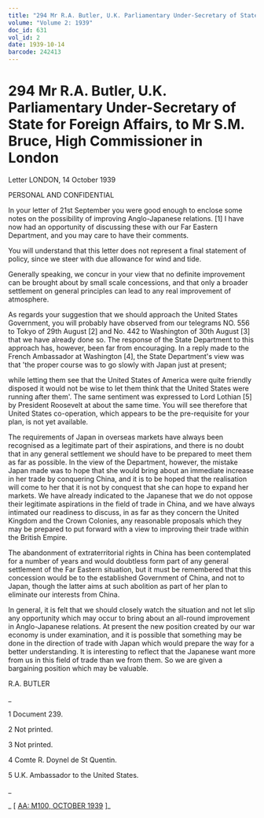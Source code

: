```yaml
---
title: "294 Mr R.A. Butler, U.K. Parliamentary Under-Secretary of State for Foreign Affairs, to Mr S.M. Bruce, High Commissioner in London"
volume: "Volume 2: 1939"
doc_id: 631
vol_id: 2
date: 1939-10-14
barcode: 242413
---
```


# 294 Mr R.A. Butler, U.K. Parliamentary Under-Secretary of State for Foreign Affairs, to Mr S.M. Bruce, High Commissioner in London

Letter LONDON, 14 October 1939

PERSONAL AND CONFIDENTIAL

In your letter of 21st September you were good enough to enclose some notes on the possibility of improving Anglo-Japanese relations. [1] I have now had an opportunity of discussing these with our Far Eastern Department, and you may care to have their comments.

You will understand that this letter does not represent a final statement of policy, since we steer with due allowance for wind and tide.

Generally speaking, we concur in your view that no definite improvement can be brought about by small scale concessions, and that only a broader settlement on general principles can lead to any real improvement of atmosphere.

As regards your suggestion that we should approach the United States Government, you will probably have observed from our telegrams NO. 556 to Tokyo of 29th August [2] and No. 442 to Washington of 30th August [3] that we have already done so. The response of the State Department to this approach has, however, been far from encouraging. In a reply made to the French Ambassador at Washington [4], the State Department's view was that 'the proper course was to go slowly with Japan just at present;

while letting them see that the United States of America were quite friendly disposed it would not be wise to let them think that the United States were running after them'. The same sentiment was expressed to Lord Lothian [5] by President Roosevelt at about the same time. You will see therefore that United States co-operation, which appears to be the pre-requisite for your plan, is not yet available.

The requirements of Japan in overseas markets have always been recognised as a legitimate part of their aspirations, and there is no doubt that in any general settlement we should have to be prepared to meet them as far as possible. In the view of the Department, however, the mistake Japan made was to hope that she would bring about an immediate increase in her trade by conquering China, and it is to be hoped that the realisation will come to her that it is not by conquest that she can hope to expand her markets. We have already indicated to the Japanese that we do not oppose their legitimate aspirations in the field of trade in China, and we have always intimated our readiness to discuss, in as far as they concern the United Kingdom and the Crown Colonies, any reasonable proposals which they may be prepared to put forward with a view to improving their trade within the British Empire.

The abandonment of extraterritorial rights in China has been contemplated for a number of years and would doubtless form part of any general settlement of the Far Eastern situation, but it must be remembered that this concession would be to the established Government of China, and not to Japan, though the latter aims at such abolition as part of her plan to eliminate our interests from China.

In general, it is felt that we should closely watch the situation and not let slip any opportunity which may occur to bring about an all-round improvement in Anglo-Japanese relations. At present the new position created by our war economy is under examination, and it is possible that something may be done in the direction of trade with Japan which would prepare the way for a better understanding. It is interesting to reflect that the Japanese want more from us in this field of trade than we from them. So we are given a bargaining position which may be valuable.

R.A. BUTLER

_

1 Document 239.

2 Not printed.

3 Not printed.

4 Comte R. Doynel de St Quentin.

5 U.K. Ambassador to the United States.

_

_ [ [AA: M100, OCTOBER 1939](http://www.naa.gov.au/cgi-bin/Search?O=I&Number=242413) ]_
